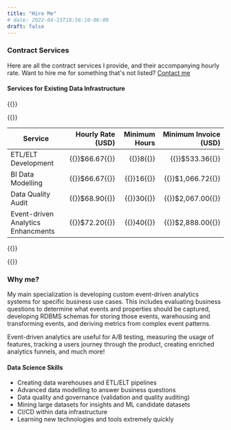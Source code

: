 ```yaml
---
title: "Hire Me"
# date: 2022-04-15T18:56:10-06:00
draft: false
---
```


<!-- {{<rawhtml>}}<p style="font-size: 40px">hello</p>{{</rawhtml>}} -->

### Contract Services

Here are all the contract services I provide, and their accompanying hourly rate. Want to hire me for something that's not listed? [Contact me](zhooda@protonmail.com)

#### Services for Existing Data Infrastructure

{{<rawhtml>}}<div class="cool-table">{{</rawhtml>}}

| Service                            |           Hourly Rate (USD) |           Minimum Hours |          Minimum Invoice (USD) |
| ---------------------------------- | --------------------------: | ----------------------: | -----------------------------: |
| ETL/ELT Development                | {{<mono>}}$66.67{{</mono>}} |  {{<mono>}}8{{</mono>}} |   {{<mono>}}$533.36{{</mono>}} |
| BI Data Modelling                  | {{<mono>}}$66.67{{</mono>}} | {{<mono>}}16{{</mono>}} | {{<mono>}}$1,066.72{{</mono>}} |
| Data Quality Audit                 | {{<mono>}}$68.90{{</mono>}} | {{<mono>}}30{{</mono>}} | {{<mono>}}$2,067.00{{</mono>}} |
| Event-driven Analytics Enhancments | {{<mono>}}$72.20{{</mono>}} | {{<mono>}}40{{</mono>}} | {{<mono>}}$2,888.00{{</mono>}} |

{{<rawhtml>}}</div>{{</rawhtml>}}

### Why me?

My main specialization is developing custom event-driven analytics systems for specific business use cases. This includes evaluating business questions to determine what events and properties should be captured, developing RDBMS schemas for storing those events, warehousing and transforming events, and deriving metrics from complex event patterns.

Event-driven analytics are useful for A/B testing, measuring the usage of features, tracking a users journey through the product, creating enriched analytics funnels, and much more!

#### Data Science Skills

- Creating data warehouses and ETL/ELT pipelines
- Advanced data modelling to answer business questions
- Data quality and governance (validation and quality auditing)
- Mining large datasets for insights and ML candidate datasets
- CI/CD within data infrastructure
- Learning new technologies and tools extremely quickly

<!-- #### Infrastructure Setup -->

